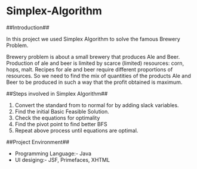 # Simplex-Algorithm

##Introduction##
<p> In this project we used Simplex Algorithm to solve the famous Brewery Problem.</p>
<p> Brewery problem is about a small brewery that produces Ale and Beer. 
Production of ale and beer is limited by scarce (limited) resources: corn, hops, malt.
Recipes for ale and beer require different proportions of resources. 
So we need to find the mix of quantities of the products Ale and Beer to be produced in such a way that the
profit obtained is maximum.</p>

##Steps involved in Simplex Algorithm##
1.	Convert the standard from to normal for by adding slack variables.
2.	Find the initial Basic Feasible Solution.
3.	Check the equations for optimality 
4.	Find the pivot point to find better BFS
5.	Repeat above process until equations are optimal.

##Project Environment##
* Programming Language:- Java
* UI desiging:- JSF, Primefaces, XHTML
